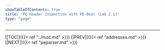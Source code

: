 ```yaml
---
showTableOfContents: true
title: "PE Header Inspection with PE-Bear (Lab 2.1)"
type: "page"
---
```




---
[|TOC|]({{< ref "../moc.md" >}})
[|PREV|]({{< ref "addresses.md" >}})
[|NEXT|]({{< ref "peparser.md" >}})